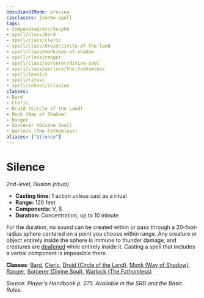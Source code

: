 ```yaml
---
obsidianUIMode: preview
cssclasses: json5e-spell
tags:
- compendium/src/5e/phb
- spell/class/bard
- spell/class/cleric
- spell/class/druid/circle-of-the-land
- spell/class/monk/way-of-shadow
- spell/class/ranger
- spell/class/sorcerer/divine-soul
- spell/class/warlock/the-fathomless
- spell/level/2
- spell/ritual
- spell/school/illusion
classes:
- Bard
- Cleric
- Druid (Circle of the Land)
- Monk (Way of Shadow)
- Ranger
- Sorcerer (Divine Soul)
- Warlock (The Fathomless)
aliases: ["Silence"]
---
```

# Silence
*2nd-level, Illusion (ritual)*  

- **Casting time:** 1 action unless cast as a ritual
- **Range:** 120 feet
- **Components:** V, S
- **Duration:** Concentration, up to 10 minute

For the duration, no sound can be created within or pass through a 20-foot-radius sphere centered on a point you choose within range. Any creature or object entirely inside the sphere is immune to thunder damage, and creatures are [deafened](4-Resources/Compendium/rules/conditions.md#deafened) while entirely inside it. Casting a spell that includes a verbal component is impossible there.

**Classes**: [Bard](4-Resources/Compendium/classes/bard.md), [Cleric](4-Resources/Compendium/classes/cleric.md), [Druid (Circle of the Land)](4-Resources/Compendium/classes/druid-circle-of-the-land.md), [Monk (Way of Shadow)](4-Resources/Compendium/classes/monk-way-of-shadow.md), [Ranger](4-Resources/Compendium/classes/ranger.md), [Sorcerer (Divine Soul)](4-Resources/Compendium/classes/sorcerer-divine-soul-xge.md), [Warlock (The Fathomless)](4-Resources/Compendium/classes/warlock-the-fathomless-tce.md)

*Source: Player's Handbook p. 275. Available in the SRD and the Basic Rules.*